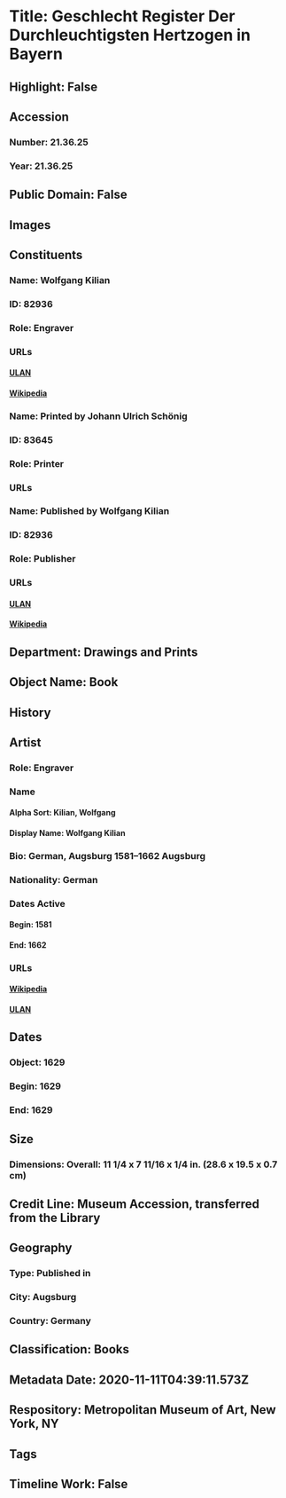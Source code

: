 # Title: Geschlecht Register Der Durchleuchtigsten Hertzogen in Bayern
## Highlight: False
## Accession
### Number: 21.36.25
### Year: 21.36.25
## Public Domain: False
## Images
## Constituents
### Name: Wolfgang Kilian
### ID: 82936
### Role: Engraver
### URLs
#### [ULAN](http://vocab.getty.edu/page/ulan/500008347)
#### [Wikipedia](https://www.wikidata.org/wiki/Q998339)
### Name: Printed by Johann Ulrich Schönig
### ID: 83645
### Role: Printer
### URLs
### Name: Published by Wolfgang Kilian
### ID: 82936
### Role: Publisher
### URLs
#### [ULAN](http://vocab.getty.edu/page/ulan/500008347)
#### [Wikipedia](https://www.wikidata.org/wiki/Q998339)
## Department: Drawings and Prints
## Object Name: Book
## History
## Artist
### Role: Engraver
### Name
#### Alpha Sort: Kilian, Wolfgang
#### Display Name: Wolfgang Kilian
### Bio: German, Augsburg 1581–1662 Augsburg
### Nationality: German
### Dates Active
#### Begin: 1581
#### End: 1662
### URLs
#### [Wikipedia](https://www.wikidata.org/wiki/Q998339)
#### [ULAN](http://vocab.getty.edu/page/ulan/500008347)
## Dates
### Object: 1629
### Begin: 1629
### End: 1629
## Size
### Dimensions: Overall: 11 1/4 x 7 11/16 x 1/4 in. (28.6 x 19.5 x 0.7 cm)
## Credit Line: Museum Accession, transferred from the Library
## Geography
### Type: Published in
### City: Augsburg
### Country: Germany
## Classification: Books
## Metadata Date: 2020-11-11T04:39:11.573Z
## Respository: Metropolitan Museum of Art, New York, NY
## Tags
## Timeline Work: False
